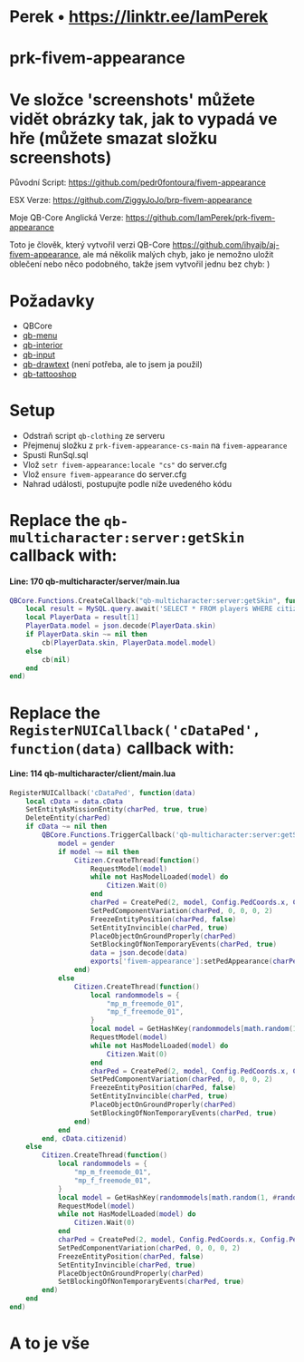 # Perek • https://linktr.ee/IamPerek #

# prk-fivem-appearance #
# Ve složce 'screenshots' můžete vidět obrázky tak, jak to vypadá ve hře (můžete smazat složku screenshots) #

Původní Script: https://github.com/pedr0fontoura/fivem-appearance

ESX Verze: https://github.com/ZiggyJoJo/brp-fivem-appearance

Moje QB-Core Anglická Verze: https://github.com/IamPerek/prk-fivem-appearance

Toto je člověk, který vytvořil verzi QB-Core https://github.com/ihyajb/aj-fivem-appearance, ale má několik malých chyb, jako je nemožno uložit oblečení nebo něco podobného, takže jsem vytvořil jednu bez chyb: )

# Požadavky #

- QBCore
- [qb-menu](https://github.com/qbcore-framework/qb-menu)
- [qb-interior](https://github.com/qbcore-framework/qb-interior)
- [qb-input](https://github.com/qbcore-framework/qb-input)
- [qb-drawtext](https://github.com/IdrisDose/qb-drawtext) (není potřeba, ale to jsem ja použil)
- [qb-tattooshop](https://github.com/MrEvilGamer/qb-tattooshop)

# Setup #
- Odstraň script `qb-clothing` ze serveru
- Přejmenuj složku z `prk-fivem-appearance-cs-main` na `fivem-appearance`
- Spusti RunSql.sql
- Vlož `setr fivem-appearance:locale "cs"` do server.cfg
- Vlož `ensure fivem-appearance` do server.cfg
- Nahrad události, postupujte podle níže uvedeného kódu



# Replace the `qb-multicharacter:server:getSkin` callback with:
#### Line: 170 qb-multicharacter/server/main.lua
```lua
QBCore.Functions.CreateCallback("qb-multicharacter:server:getSkin", function(source, cb, cid)
    local result = MySQL.query.await('SELECT * FROM players WHERE citizenid = ?', {cid})
    local PlayerData = result[1]
    PlayerData.model = json.decode(PlayerData.skin)
    if PlayerData.skin ~= nil then
        cb(PlayerData.skin, PlayerData.model.model)
    else
        cb(nil)
    end
end)
```
# Replace the `RegisterNUICallback('cDataPed', function(data)` callback  with:
#### Line: 114 qb-multicharacter/client/main.lua
```lua
RegisterNUICallback('cDataPed', function(data)
    local cData = data.cData  
    SetEntityAsMissionEntity(charPed, true, true)
    DeleteEntity(charPed)
    if cData ~= nil then
        QBCore.Functions.TriggerCallback('qb-multicharacter:server:getSkin', function(data, gender)
            model = gender
            if model ~= nil then
                Citizen.CreateThread(function()
                    RequestModel(model)
                    while not HasModelLoaded(model) do
                        Citizen.Wait(0)
                    end
                    charPed = CreatePed(2, model, Config.PedCoords.x, Config.PedCoords.y, Config.PedCoords.z - 0.98, Config.PedCoords.w, false, true)
                    SetPedComponentVariation(charPed, 0, 0, 0, 2)
                    FreezeEntityPosition(charPed, false)
                    SetEntityInvincible(charPed, true)
                    PlaceObjectOnGroundProperly(charPed)
                    SetBlockingOfNonTemporaryEvents(charPed, true)
                    data = json.decode(data)
                    exports['fivem-appearance']:setPedAppearance(charPed, data)
                end)
            else
                Citizen.CreateThread(function()
                    local randommodels = {
                        "mp_m_freemode_01",
                        "mp_f_freemode_01",
                    }
                    local model = GetHashKey(randommodels[math.random(1, #randommodels)])
                    RequestModel(model)
                    while not HasModelLoaded(model) do
                        Citizen.Wait(0)
                    end
                    charPed = CreatePed(2, model, Config.PedCoords.x, Config.PedCoords.y, Config.PedCoords.z - 0.98, Config.PedCoords.w, false, true)
                    SetPedComponentVariation(charPed, 0, 0, 0, 2)
                    FreezeEntityPosition(charPed, false)
                    SetEntityInvincible(charPed, true)
                    PlaceObjectOnGroundProperly(charPed)
                    SetBlockingOfNonTemporaryEvents(charPed, true)
                end)
            end
        end, cData.citizenid)
    else
        Citizen.CreateThread(function()
            local randommodels = {
                "mp_m_freemode_01",
                "mp_f_freemode_01",
            }
            local model = GetHashKey(randommodels[math.random(1, #randommodels)])
            RequestModel(model)
            while not HasModelLoaded(model) do
                Citizen.Wait(0)
            end
            charPed = CreatePed(2, model, Config.PedCoords.x, Config.PedCoords.y, Config.PedCoords.z - 0.98, Config.PedCoords.w, false, true)
            SetPedComponentVariation(charPed, 0, 0, 0, 2)
            FreezeEntityPosition(charPed, false)
            SetEntityInvincible(charPed, true)
            PlaceObjectOnGroundProperly(charPed)
            SetBlockingOfNonTemporaryEvents(charPed, true)
        end)
    end
end)
```
# A to je vše #

